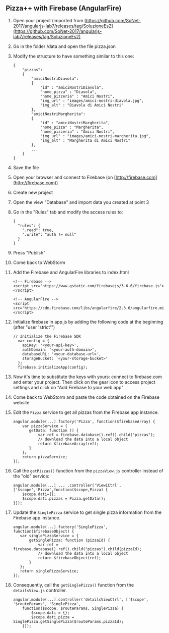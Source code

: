 ## Pizza++ with Firebase (AngularFire) ##

1. Open your project (imported from [https://github.com/SoNet-2017/angularjs-lab7/releases/tag/SoluzioneEs2](https://github.com/SoNet-2017/angularjs-lab7/releases/tag/SoluzioneEs2)

2. Go in the folder /data and open the file pizza.json

3. Modify the structure to have something similar to this one:
    ```
    {
        "pizzas":
        {
            "amiciNostriDiavola":
            {
                "id" : "amiciNostriDiavola",
                "nome_pizza" : "Diavola",
                "nome_pizzeria" : "Amici Nostri",
                "img_url" : "images/amici-nostri-diavola.jpg",
                "img_alt" : "Diavola di Amici Nostri"
            },
            "amiciNostriMargherita":
            {
                "id" : "amiciNostriMargherita",
                "nome_pizza" : "Margherita",
                "nome_pizzeria" : "Amici Nostri",
                "img_url" : "images/amici-nostri-margherita.jpg",
                "img_alt" : "Margherita di Amici Nostri"
            },
            ...
        }
    }
    ```

4. Save the file

5. Open your browser and connect to Firebase (on [http://firebase.com](http://firebase.com))

6. Create new project

7. Open the view "Database" and import data you created at point 3

8. Go in the "Rules" tab and modify the access rules to:
    ```
    {
      "rules": {
        ".read": true,
        ".write": "auth != null"
      }
    }
    ```

9. Press "Publish"

10. Come back to WebStorm

11. Add the Firebase and AngularFire libraries to index.html
    ```
    <!-- Firebase -->
    <script src="https://www.gstatic.com/firebasejs/3.6.6/firebase.js"></script>

    <!-- AngularFire -->
    <script src="https://cdn.firebase.com/libs/angularfire/2.3.0/angularfire.min.js"></script>
    ```

12. Initialize firebase in app.js by adding the following code at the beginning (after "user 'strict'")
    ```
    // Initialize the Firebase SDK
      var config = {
        apiKey: '<your-api-key>',
        authDomain: '<your-auth-domain>',
        databaseURL: '<your-database-url>',
        storageBucket: '<your-storage-bucket>'
      };
      firebase.initializeApp(config);
    ```

13. Now it's time to substitute the keys with yours: connect to firebase.com and enter your project. Then click on the gear icon to access project settings and click on "Add Firebase to your web app"

14. Come back to WebStorm and paste the code obtained on the Firebase website

15. Edit the `Pizza` service to get all pizzas from the Firebase app instance.
    ```
    angular.module(...).factory('Pizza', function($firebaseArray) {
        var pizzaService = {
           getData: function () {
               var ref = firebase.database().ref().child("pizzas");
               // download the data into a local object
               return $firebaseArray(ref);
           }
        };
        return pizzaService;
    });
    ```

16. Call the `getPizzas()` function from the `pizzaView.js` controller instead of the "old" service:
    ```
    angular.module(...) ... .controller('View1Ctrl', ['$scope','Pizza',function($scope,Pizza) {
        $scope.dati={};
        $scope.dati.pizzas = Pizza.getData();
    }]);
    ```

17. Update the `SinglePizza` service to get single pizza information from the Firebase app instance.
    ```
    angular.module(...).factory('SinglePizza', function($firebaseObject) {
       var singlePizzaService = {
           getSinglePizza: function (pizzaId) {
               var ref = firebase.database().ref().child("pizzas").child(pizzaId);
               // download the data into a local object
               return $firebaseObject(ref);
           }
       };
       return singlePizzaService;
    });
    ```

18. Consequently, call the `getSinglePizza()` function from the `detailsView.js` controller.
    ```
    angular.module(...).controller('detailsViewCtrl', ['$scope', '$routeParams', 'SinglePizza',
        function($scope, $routeParams, SinglePizza) {
            $scope.dati = {};
            $scope.dati.pizza = SinglePizza.getSinglePizza($routeParams.pizzaId);
        }]);
